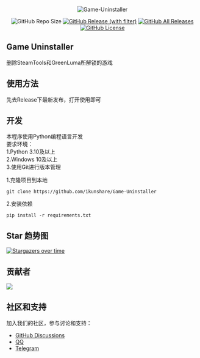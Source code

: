 <div align="center">

![Game-Uninstaller](https://socialify.git.ci/ikunshare/Game-Uninstaller/image?description=1&font=Inter&forks=1&issues=1&language=1&name=1&owner=1&pulls=1&stargazers=1&theme=Auto)

![GitHub Repo Size](https://img.shields.io/github/repo-size/ikunshare/?style=for-the-badge)
[![GitHub Release (with filter)](https://img.shields.io/github/v/release/ikunshare/Game-Uninstaller?style=for-the-badge)](https://github.com/ikunshare/Game-Uninstaller/releases/latest)
[![GitHub All Releases](https://img.shields.io/github/downloads/ikunshare/Game-Uninstaller/total?style=for-the-badge&color=violet)](https://github.com/ikunshare/Game-Uninstaller/releases)
[![GitHub License](https://img.shields.io/github/license/ikunshare/Game-Uninstaller?style=for-the-badge)](https://github.com/ikunshare/Game-Uninstaller/blob/main/LICENSE)

</div>


## Game Uninstaller
删除SteamTools和GreenLuma所解锁的游戏

## 使用方法
先去Release下最新发布，打开使用即可

## 开发
本程序使用Python编程语言开发   
要求环境：   
1.Python 3.10及以上   
2.Windows 10及以上   
3.使用Git进行版本管理   

1.克隆项目到本地 

```
git clone https://github.com/ikunshare/Game-Uninstaller
```

2.安装依赖

```
pip install -r requirements.txt
```

## Star 趋势图

[![Stargazers over time](https://starchart.cc/ikunshare/Game-Uninstaller.svg)](https://starchart.cc/ikunshare/Game-Uninstaller)

## 贡献者

<a href="https://github.com/ikunshare/Game-Uninstaller/graphs/contributors">
  <img src="https://contrib.rocks/image?repo=ikunshare/Game-Uninstaller" />
</a>


## 社区和支持
加入我们的社区，参与讨论和支持：
- [GitHub Discussions](https://github.com/ikunshare/Game-Uninstaller/discussions)
- [QQ](https://qm.qq.com/q/d7sWovfAGI)
- [Telegram](https://t.me/ikunshare_group)

